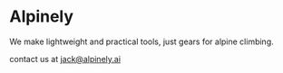 # Alpinely

We make lightweight and practical tools, just gears for alpine climbing.

contact us at <jack@alpinely.ai>
